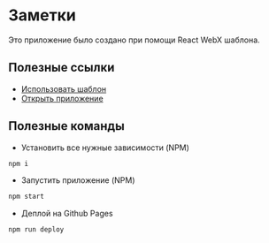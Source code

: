 # Заметки
Это приложение было создано при помощи React WebX шаблона.

## Полезные ссылки
* [Использовать шаблон](https://github.com/webx-ui/template/generate)
* [Открыть приложение](https://kensoi.github.io/notes)

## Полезные команды
* Установить все нужные зависимости (NPM)
```bash
npm i
```

* Запустить приложение (NPM)
```bash
npm start
```

* Деплой на Github Pages
```bash
npm run deploy
```